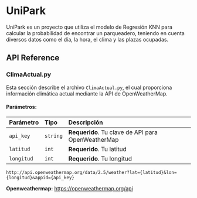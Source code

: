 # UniPark

UniPark es un proyecto que utiliza el modelo de Regresión KNN para calcular la probabilidad de encontrar un parqueadero, teniendo en cuenta diversos datos como el día, la hora, el clima y las plazas ocupadas.

## API Reference

### ClimaActual.py

Esta sección describe el archivo `ClimaActual.py`, el cual proporciona información climática actual mediante la API de OpenWeatherMap.

#### Parámetros:

| Parámetro | Tipo     | Descripción                |
| :-------- | :------- | :------------------------- |
| `api_key` | `string` | **Requerido**. Tu clave de API para OpenWeatherMap |
| `latitud` | `int`    | **Requerido**. Tu latitud |
| `longitud` | `int`   | **Requerido**. Tu longitud |

```http
http://api.openweathermap.org/data/2.5/weather?lat={latitud}&lon={longitud}&appid={api_key}
```

**Openweathermap:** https://openweathermap.org/api

